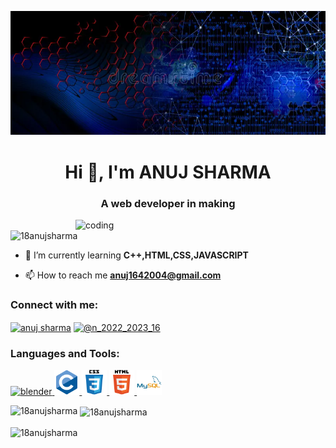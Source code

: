 ![logo](https://github.com/18ANUJSHARMA/18ANUJSHARMA/blob/main/banner.webp)
<h1 align="center">Hi 👋, I'm ANUJ SHARMA</h1>
<h3 align="center">A web developer in making</h3>

<img align="right" alt="coding" width="400" src="https://user-images.githubusercontent.com/55389276/140866485-8fb1c876-9a8f-4d6a-98dc-08c4981eaf70.gif">

<p align="left"> <img src="https://komarev.com/ghpvc/?username=18anujsharma&label=Profile%20views&color=0e75b6&style=flat" alt="18anujsharma" /> </p>

- 🌱 I’m currently learning **C++,HTML,CSS,JAVASCRIPT**

- 📫 How to reach me **anuj1642004@gmail.com**

<h3 align="left">Connect with me:</h3>
<p align="left">
<a href="https://linkedin.com/in/anuj sharma" target="blank"><img align="center" src="https://raw.githubusercontent.com/rahuldkjain/github-profile-readme-generator/master/src/images/icons/Social/linked-in-alt.svg" alt="anuj sharma" height="30" width="40" /></a>
<a href="https://www.hackerrank.com/ANUJ SHARMA" target="blank"><img align="center" src="https://raw.githubusercontent.com/rahuldkjain/github-profile-readme-generator/master/src/images/icons/Social/hackerrank.svg" alt="@n_2022_2023_16" height="30" width="40" /></a>
</p>

<h3 align="left">Languages and Tools:</h3>
<p align="left"> <a href="https://www.blender.org/" target="_blank" rel="noreferrer"> <img src="https://download.blender.org/branding/community/blender_community_badge_white.svg" alt="blender" width="40" height="40"/> </a> <a href="https://www.cprogramming.com/" target="_blank" rel="noreferrer"> <img src="https://raw.githubusercontent.com/devicons/devicon/master/icons/c/c-original.svg" alt="c" width="40" height="40"/> </a> <a href="https://www.w3schools.com/css/" target="_blank" rel="noreferrer"> <img src="https://raw.githubusercontent.com/devicons/devicon/master/icons/css3/css3-original-wordmark.svg" alt="css3" width="40" height="40"/> </a> <a href="https://www.w3.org/html/" target="_blank" rel="noreferrer"> <img src="https://raw.githubusercontent.com/devicons/devicon/master/icons/html5/html5-original-wordmark.svg" alt="html5" width="40" height="40"/> </a> <a href="https://www.mysql.com/" target="_blank" rel="noreferrer"> <img src="https://raw.githubusercontent.com/devicons/devicon/master/icons/mysql/mysql-original-wordmark.svg" alt="mysql" width="40" height="40"/> </a> </p>

<p><img align="left" src="https://github-readme-stats.vercel.app/api/top-langs?username=18anujsharma&show_icons=true&locale=en&layout=compact" alt="18anujsharma" /></p>

<p>&nbsp;<img align="center" src="https://github-readme-stats.vercel.app/api?username=18anujsharma&show_icons=true&locale=en" alt="18anujsharma" /></p>

<p><img align="center" src="https://github-readme-streak-stats.herokuapp.com/?user=18anujsharma&" alt="18anujsharma" /></p>
